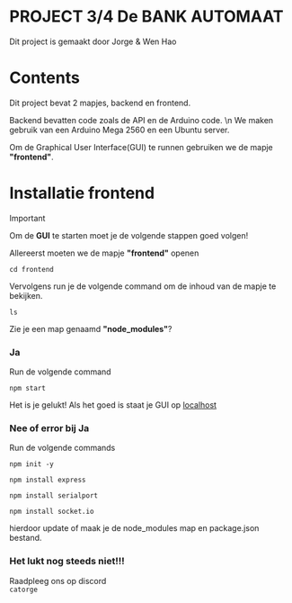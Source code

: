 ﻿# PROJECT 3/4 De BANK AUTOMAAT
Dit project is gemaakt door Jorge & Wen Hao
# Contents
Dit project bevat 2 mapjes, backend en frontend. 

Backend bevatten code zoals de API en de Arduino code. \n
We maken gebruik van een Arduino Mega 2560 en een Ubuntu server.

Om de Graphical User Interface(GUI) te runnen gebruiken we de mapje **"frontend"**.

Installatie frontend
===========
> [!IMPORTANT]
> Om de **GUI** te starten moet je de
> volgende stappen goed volgen!

Allereerst moeten we de mapje **"frontend"** openen
```
cd frontend
```

Vervolgens run je de volgende command om de inhoud van de mapje te bekijken.
```
ls
```
Zie je een map genaamd **"node_modules"**? 

### Ja
Run de volgende command
```
npm start
```
Het is je gelukt! Als het goed is staat je GUI op [localhost](http://localhost:3000/)


### Nee of error bij Ja
Run de volgende commands
```
npm init -y
```
```
npm install express
```
```
npm install serialport
```
```
npm install socket.io
```
hierdoor update of maak je de node_modules map en package.json bestand.

### Het lukt nog steeds niet!!!
Raadpleeg ons op discord \
`catorge`
